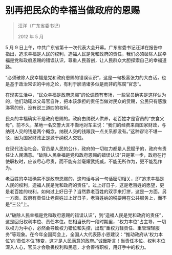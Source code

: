 # 别再把民众的幸福当做政府的恩赐

> 汪洋（广东省委书记）
> 
> 2012 年 5 月

5 月 9 日上午，中共广东省第十一次代表大会开幕。广东省委书记汪洋在报告中指出，追求幸福是人民的权利，造福人民是党和政府的责任，我们必须破除人民幸福是党和政府恩赐的错误认识，尊重人民首创，让人民群众大胆探索自己的幸福道路。

“必须破除人民幸福是党和政府恩赐的错误认识”，这是一句极富张力的大白话，也是基于政治常识的中肯之论，有利于廓清诸多似是而非的陈腐“官念”。

在现实生活中，“民众幸福是政府恩赐”的论调颇有市场，一些官员确实是这样认为的，他们动辄以父母官自许，把本该承担的责任当做对民众的赏赐，公民只有感激涕零的份，没有说三道四的权利。

民众的幸福确实不是政府恩赐的。政府由纳税人供养，老百姓才是官员的“衣食父母”。前不久，某地一名交警大言不惭地对车主说：“我们的经费来自国家财政，与纳税人交的钱是两个概念，纳税人交的钱跟我一点关系都没有。”这种谬论不堪一驳，因为国家财政正是源于纳税人交钱。

在现代法治社会，官员是人民的公仆，政府的一切权力都是人民赋予的，政府有责任让人民满意。“破除人民幸福是党和政府恩赐的错误认识”只是第一步，政府在行使职权时，应该尽心尽责，而不能有丝毫耀武扬威，不能无所作为，更不能乱作为。

老百姓的幸福确实不是政府恩赐的，这句话与另一句话密切相关，即“追求幸福是人民的权利，造福人民是党和政府的责任”。过上好日子，这是老百姓的愿望，更是老百姓的权利。如何过上好日子？当然靠老百姓的双手来打拼，这是一方面。另一方面，政府有责任让老百姓过上好日子，老百姓纳的税要用在公共服务上，而不是“三公”上。

从“破除人民幸福是党和政府恩赐的错误认识”，到“造福人民是党和政府的责任”，这是回归权利本位、责任本位。在相当长的一段时期里，“权力本位”占主导，一切以权力为中心，必然会导致权力错位和失控，出现“重权力轻责任、重管理轻服务”等现象。在今年全国两会上，全国人大代表陈小恩建议：“推动政府从‘权力本位’向‘责任本位’转变，这才是人民满意的政府。”诚哉斯言！当责任本位、权利本位深入人心，官员才会敬畏权利和民意，才会善待职权，用好手中的权力。
